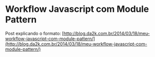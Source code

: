 # Workflow Javascript com Module Pattern

Post explicando o formato: [http://blog.da2k.com.br/2014/03/18/meu-workflow-javascript-com-module-pattern/](http://blog.da2k.com.br/2014/03/18/meu-workflow-javascript-com-module-pattern/)